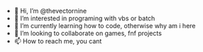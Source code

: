 - 👋 Hi, I’m @thevectornine
- 👀 I’m interested in programing with vbs or batch
- 🌱 I’m currently learning how to code, otherwise why am i here
- 💞️ I’m looking to collaborate on games, fnf projects
- 📫 How to reach me, you cant

<!---
thevectornine/thevectornine is a ✨ special ✨ repository because its `README.md` (this file) appears on your GitHub profile.
You can click the Preview link to take a look at your changes.
--->
